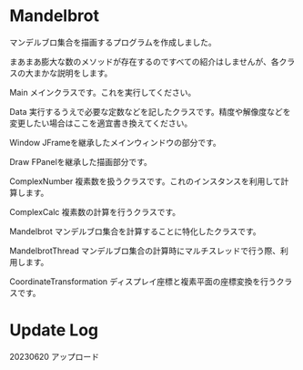 # Mandelbrot
マンデルブロ集合を描画するプログラムを作成しました。

まあまあ膨大な数のメソッドが存在するのですべての紹介はしませんが、各クラスの大まかな説明をします。

Main メインクラスです。これを実行してください。

Data 実行するうえで必要な定数などを記したクラスです。精度や解像度などを変更したい場合はここを適宜書き換えてください。

Window JFrameを継承したメインウィンドウの部分です。

Draw FPanelを継承した描画部分です。

ComplexNumber 複素数を扱うクラスです。これのインスタンスを利用して計算します。

ComplexCalc 複素数の計算を行うクラスです。

Mandelbrot マンデルブロ集合を計算することに特化したクラスです。

MandelbrotThread マンデルブロ集合の計算時にマルチスレッドで行う際、利用します。

CoordinateTransformation ディスプレイ座標と複素平面の座標変換を行うクラスです。

# Update Log
20230620 アップロード
